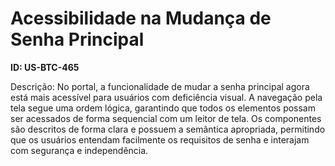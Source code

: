 # Acessibilidade na Mudança de Senha Principal

**ID: US-BTC-465**

Descrição: No portal, a funcionalidade de mudar a senha principal agora está mais acessível para usuários com deficiência visual. A navegação pela tela segue uma ordem lógica, garantindo que todos os elementos possam ser acessados de forma sequencial com um leitor de tela. Os componentes são descritos de forma clara e possuem a semântica apropriada, permitindo que os usuários entendam facilmente os requisitos de senha e interajam com segurança e independência.